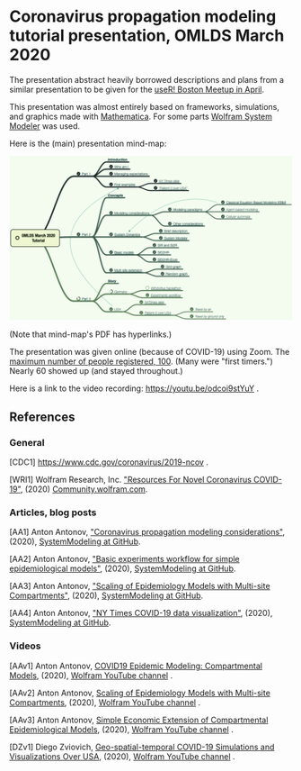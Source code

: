 # Coronavirus propagation modeling tutorial presentation, OMLDS March 2020

The presentation abstract heavily borrowed descriptions and plans from a similar presentation
to be given for the 
[useR! Boston Meetup in April](../UseR!-Meetup-Boston-2020).

This presentation was almost entirely based on frameworks, simulations, and graphics made with
[Mathematica](https://www.wolfram.com/mathematica).
For some parts 
[Wolfram System Modeler](https://www.wolfram.com/system-modeler/) 
was used. 

Here is the (main) presentation mind-map:

[![MainMindMap](./Presentation-aids/01-OMLDS-March-2020-tutorial-mind-map.png)](./Presentation-aids/01-OMLDS-March-2020-tutorial-mind-map.pdf)

(Note that mind-map's PDF has hyperlinks.)

The presentation was given online (because of COVID-19) using Zoom. 
The [maximum number of people registered, 100](https://www.meetup.com/Orlando-MLDS/events/269445903/).
(Many were "first timers.") Nearly 60 showed up (and stayed throughout.) 

Here is a link to the video recording: https://youtu.be/odcoi9stYuY .

## References

### General

\[CDC1\] https://www.cdc.gov/coronavirus/2019-ncov .

\[WRI1\] Wolfram Research, Inc.
["Resources For Novel Coronavirus COVID-19"](https://community.wolfram.com/groups/-/m/t/1872608), 
(2020)
[Community.wolfram.com](https://community.wolfram.com/). 

### Articles, blog posts

\[AA1\] Anton Antonov, 
["Coronavirus propagation modeling considerations"](https://github.com/antononcube/SystemModeling/blob/master/Projects/Coronavirus-propagation-dynamics/Documents/Coronavirus-propagation-modeling-considerations.md), 
(2020), 
[SystemModeling at GitHub](https://github.com/antononcube/SystemModeling).

\[AA2\] Anton Antonov, 
["Basic experiments workflow for simple epidemiological models"](https://github.com/antononcube/SystemModeling/blob/master/Projects/Coronavirus-propagation-dynamics/Documents/Basic-experiments-workflow-for-simple-epidemiological-models.md), 
(2020), 
[SystemModeling at GitHub](https://github.com/antononcube/SystemModeling).

\[AA3\] Anton Antonov, 
["Scaling of Epidemiology Models with Multi-site Compartments"](https://github.com/antononcube/SystemModeling/blob/master/Projects/Coronavirus-propagation-dynamics/Documents/Scaling-of-epidemiology-models-with-multi-site-compartments.md),
(2020), 
[SystemModeling at GitHub](https://github.com/antononcube/SystemModeling).

\[AA4\] Anton Antonov,
["NY Times COVID-19 data visualization"](https://github.com/antononcube/SystemModeling/blob/master/Projects/Coronavirus-propagation-dynamics/Documents/NYTimes-COVID-19-data-visualization.md),
(2020),
[SystemModeling at GitHub](https://github.com/antononcube/SystemModeling).



### Videos

[AAv1] Anton Antonov, 
[COVID19 Epidemic Modeling: Compartmental Models](https://www.youtube.com/watch?v=LRs9rYCXIzs),
(2020),
[Wolfram YouTube channel](https://www.youtube.com/channel/UCJekgf6k62CQHdENWf2NgAQ)
. 

[AAv2] Anton Antonov, 
[Scaling of Epidemiology Models with Multi-site Compartments](https://www.youtube.com/watch?v=b8oCNjRI0gY),
(2020),
[Wolfram YouTube channel](https://www.youtube.com/channel/UCJekgf6k62CQHdENWf2NgAQ)
. 

[AAv3] Anton Antonov, 
[Simple Economic Extension of Compartmental Epidemiological Models](https://www.youtube.com/watch?v=C-sjXQiPE7s),
(2020),
[Wolfram YouTube channel](https://www.youtube.com/channel/UCJekgf6k62CQHdENWf2NgAQ)
. 

[DZv1] Diego Zviovich, 
[Geo-spatial-temporal COVID-19 Simulations and Visualizations Over USA](https://www.youtube.com/watch?v=Kjk-sYlg-U0),
(2020),
[Wolfram YouTube channel](https://www.youtube.com/channel/UCJekgf6k62CQHdENWf2NgAQ)
. 